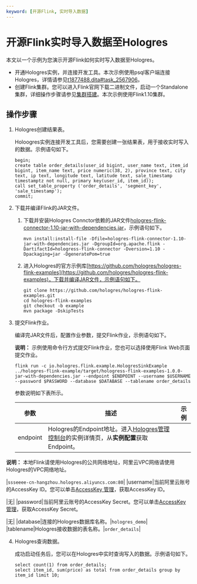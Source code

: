 ```yaml
---
keyword: [开源Flink, 实时导入数据]
---
```


# 开源Flink实时导入数据至Hologres

本文以一个示例为您演示开源Flink如何实时写入数据至Hologres。

-   开通Hologres实例，并连接开发工具。本次示例使用psql客户端连接Hologres，详情请参见[t1877488.dita\#task\_2567906](/cn.zh-CN/快速入门/通过psql客户端使用Hologres.md)。
-   创建Flink集群。您可以进入Flink官网下载二进制文件，启动一个Standalone集群，详细操作步骤请参见[集群搭建](https://ci.apache.org/projects/flink/flink-docs-release-1.11/try-flink/local_installation.html)。本次示例使用Flink1.10集群。

## 操作步骤

1.  Hologres创建结果表。

    Holoogres实例连接开发工具后，您需要创建一张结果表，用于接收实时写入的数据。示例语句如下。

    ```
    begin;
    create table order_details(user_id bigint, user_name text, item_id bigint, item_name text, price numeric(38, 2), province text, city text, ip text, longitude text, latitude text, sale_timestamp timestamptz not null, primary key(user_id, item_id));
    call set_table_property ('order_details', 'segment_key', 'sale_timestamp');
    commit;
    ```

2.  下载并编译Flink的JAR文件。

    1.  下载并安装Hologres Connctor依赖的JAR文件[hologres-flink-connector-1.10-jar-with-dependencies.jar](https://yuque.antfin.com/attachments/lark/0/2020/jar/225557/1600222928857-0aead8c9-3b07-46c1-b557-f6620e9e6a81.jar)，示例语句如下。

        ```
        mvn install:install-file -Dfile=hologres-flink-connector-1.10-jar-with-dependencies.jar -DgroupId=org.apache.flink -DartifactId=hologress-flink-connector -Dversion=1.10 -Dpackaging=jar -DgeneratePom=true
        ```

    2.  进入Hologres的官方示例库[https://github.com/hologres/hologres-flink-examples](https://github.com/hologres/hologres-flink-examples)，下载并编译JAR文件，示例语句如下。

        ```
        git clone https://github.com/hologres/hologres-flink-examples.git
        cd hologres-flink-examples
        git checkout -b example
        mvn package -DskipTests
        ```

3.  提交Flink作业。

    编译完JAR文件后，配置作业参数，提交Flink作业，示例语句如下。

    **说明：** 示例使用命令行方式提交Flink作业，您也可以选择使用Flink Web页面提交作业。

    ```
    flink run -c io.hologres.flink.example.HologresSinkExample ../hologres-flink-example/target/hologress-flink-examples-1.0.0-jar-with-dependencies.jar --endpoint $ENDPOINT --username $USERNAME --password $PASSWORD --database $DATABASE --tablename order_details
    ```

    参数说明如下表所示。

    |参数|描述|示例|
    |--|--|--|
    |endpoint|Hologres的Endpoint地址。进入[Hologres管理控制台](https://hologram.console.aliyun.com/#/instance)的实例详情页，从**实例配置**获取Endpoint。

**说明：** 本地Flink请使用Hologres的公共网络地址，阿里云VPC网络请使用Hologres的VPC网络地址。

|`ssseeee-cn-hangzhou.hologres.aliyuncs.com:80`|
    |username|当前阿里云账号的AccessKey ID。您可以单击[AccessKey 管理](https://usercenter.console.aliyun.com/?spm=5176.2020520153.nav-right.dak.3bcf415dCWGUBj#/manage/ak)，获取AccessKey ID。

|无|
    |password|当前阿里云账号的AccessKey Secret。您可以单击[AccessKey 管理](https://usercenter.console.aliyun.com/?spm=5176.2020520153.nav-right.dak.3bcf415dCWGUBj#/manage/ak)，获取AccessKey Secret。

|无|
    |database|连接的Hologres数据库名称。|`hologres_demo`|
    |tablename|Hologres接收数据的表名称。|`order_details`|

4.  Hologres查询数据。

    成功启动任务后，您可以在Hologres中实时查询写入的数据。示例语句如下。

    ```
    select count(1) from order_details;
    select item_id, sum(price) as total from order_details group by item_id limit 10;
    ```


